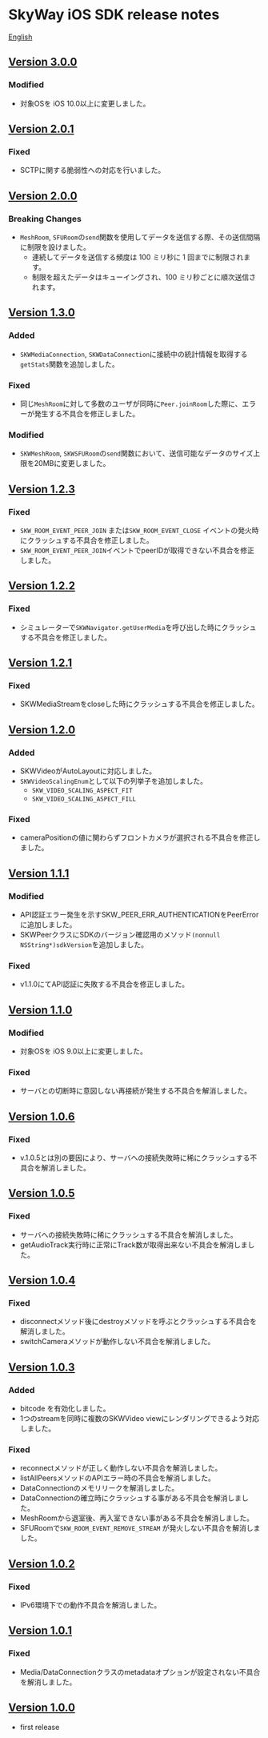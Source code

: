 # SkyWay iOS SDK release notes

[English](./release-notes.en.md)

## [Version 3.0.0](https://github.com/skyway/skyway-ios-sdk/releases/tag/v3.0.0)

### Modified

- 対象OSを iOS 10.0以上に変更しました。

## [Version 2.0.1](https://github.com/skyway/skyway-ios-sdk/releases/tag/v2.0.1)

### Fixed

- SCTPに関する脆弱性への対応を行いました。

## [Version 2.0.0](https://github.com/skyway/skyway-ios-sdk/releases/tag/v2.0.0)

### Breaking Changes

- `MeshRoom`, `SFURoom`の`send`関数を使用してデータを送信する際、その送信間隔に制限を設けました。
  - 連続してデータを送信する頻度は 100 ミリ秒に 1 回までに制限されます。
  - 制限を超えたデータはキューイングされ、100 ミリ秒ごとに順次送信されます。

## [Version 1.3.0](https://github.com/skyway/skyway-ios-sdk/releases/tag/v1.3.0)

### Added

- `SKWMediaConnection`, `SKWDataConnection`に接続中の統計情報を取得する`getStats`関数を追加しました。

### Fixed

- 同じ`MeshRoom`に対して多数のユーザが同時に`Peer.joinRoom`した際に、エラーが発生する不具合を修正しました。

### Modified

- `SKWMeshRoom`, `SKWSFURoom`の`send`関数において、送信可能なデータのサイズ上限を20MBに変更しました。

## [Version 1.2.3](https://github.com/skyway/skyway-ios-sdk/releases/tag/v1.2.3)

### Fixed

- `SKW_ROOM_EVENT_PEER_JOIN` または`SKW_ROOM_EVENT_CLOSE` イベントの発火時にクラッシュする不具合を修正しました。
- `SKW_ROOM_EVENT_PEER_JOIN`イベントでpeerIDが取得できない不具合を修正しました。

## [Version 1.2.2](https://github.com/skyway/skyway-ios-sdk/releases/tag/v1.2.2)

### Fixed

- シミュレーターで`SKWNavigator.getUserMedia`を呼び出した時にクラッシュする不具合を修正しました。

## [Version 1.2.1](https://github.com/skyway/skyway-ios-sdk/releases/tag/v1.2.1)

### Fixed

- SKWMediaStreamをcloseした時にクラッシュする不具合を修正しました。

## [Version 1.2.0](https://github.com/skyway/skyway-ios-sdk/releases/tag/v1.2.0)

### Added

- SKWVideoがAutoLayoutに対応しました。
- `SKWVideoScalingEnum`として以下の列挙子を追加しました。
  - `SKW_VIDEO_SCALING_ASPECT_FIT`
  - `SKW_VIDEO_SCALING_ASPECT_FILL`

### Fixed

- cameraPositionの値に関わらずフロントカメラが選択される不具合を修正しました。

## [Version 1.1.1](https://github.com/skyway/skyway-ios-sdk/releases/tag/v1.1.1)

### Modified

- API認証エラー発生を示すSKW_PEER_ERR_AUTHENTICATIONをPeerErrorに追加しました。
- SKWPeerクラスにSDKのバージョン確認用のメソッド`(nonnull NSString*)sdkVersion`を追加しました。

### Fixed

- v1.1.0にてAPI認証に失敗する不具合を修正しました。

## [Version 1.1.0](https://github.com/skyway/skyway-ios-sdk/releases/tag/v1.1.0)

### Modified

- 対象OSを iOS 9.0以上に変更しました。

### Fixed

- サーバとの切断時に意図しない再接続が発生する不具合を解消しました。

## [Version 1.0.6](https://github.com/skyway/skyway-ios-sdk/releases/tag/v1.0.6)

### Fixed

- v.1.0.5とは別の要因により、サーバへの接続失敗時に稀にクラッシュする不具合を解消しました。

## [Version 1.0.5](https://github.com/skyway/skyway-ios-sdk/releases/tag/v1.0.5)

### Fixed

- サーバへの接続失敗時に稀にクラッシュする不具合を解消しました。
- getAudioTrack実行時に正常にTrack数が取得出来ない不具合を解消しました。

## [Version 1.0.4](https://github.com/skyway/skyway-ios-sdk/releases/tag/v1.0.4)

### Fixed

- disconnectメソッド後にdestroyメソッドを呼ぶとクラッシュする不具合を解消しました。
- switchCameraメソッドが動作しない不具合を解消しました。

## [Version 1.0.3](https://github.com/skyway/skyway-ios-sdk/releases/tag/v1.0.3)

### Added

- bitcode を有効化しました。
- 1つのstreamを同時に複数のSKWVideo viewにレンダリングできるよう対応しました。

### Fixed

- reconnectメソッドが正しく動作しない不具合を解消しました。
- listAllPeersメソッドのAPIエラー時の不具合を解消しました。
- DataConnectionのメモリリークを解消しました。
- DataConnectionの確立時にクラッシュする事がある不具合を解消しました。
- MeshRoomから退室後、再入室できない事がある不具合を解消しました。
- SFURoomで`SKW_ROOM_EVENT_REMOVE_STREAM` が発火しない不具合を解消しました。

## [Version 1.0.2](https://github.com/skyway/skyway-ios-sdk/releases/tag/v1.0.2)

### Fixed

- IPv6環境下での動作不具合を解消しました。

## [Version 1.0.1](https://github.com/skyway/skyway-ios-sdk/releases/tag/v1.0.1)

### Fixed

- Media/DataConnectionクラスのmetadataオプションが設定されない不具合を解消しました。

## [Version 1.0.0](https://github.com/skyway/skyway-ios-sdk/releases/tag/v1.0.0)

- first release
